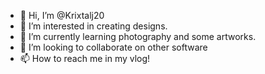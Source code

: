 - 👋 Hi, I’m @Krixtalj20
- 👀 I’m interested in creating designs.
- 🌱 I’m currently learning photography and some artworks.
- 💞️ I’m looking to collaborate on other software
- 📫 How to reach me in my vlog!

<!---
Krixtalj20/Krixtalj20 is a ✨ special ✨ repository because its `README.md` (this file) appears on your GitHub profile.
You can click the Preview link to take a look at your changes.
--->
